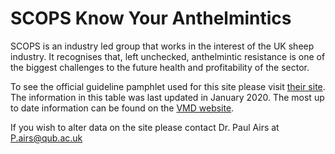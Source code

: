 # SCOPS Know Your Anthelmintics
SCOPS is an industry led group that works in the interest of the UK sheep industry. It recognises that, left unchecked, anthelmintic resistance is one of the biggest challenges to the future health and profitability of the sector.

To see the official guideline pamphlet used for this site please visit [their site](https://www.scops.org.uk/workspace/pdfs/anthelmintics-scops-lssc-web-version-2020.pdf). The information in this table was last updated in January 2020. The most up to date information can be found on the [VMD website](https://www.vmd.defra.gov.uk/ProductInformationDatabase/).

If you wish to alter data on the site please contact Dr. Paul Airs at P.airs@qub.ac.uk
